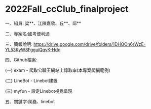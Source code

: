 # 2022Fall_ccClub_finalproject
一、組員: 梁**、江陳嘉欣、丘**、邱**

二、專案名:國考便利通

三、簡報說明: https://drive.google.com/drive/folders/1DHQOn6rWzE-YL53KyW8FgguiQqvK-Hdq

四、Github檔案:

(一) exam - 爬取公職王網站上錄取率(本專案爬網範例)

(二) LineBot - Linebot建置

(三) myfun - 設定Linebot視覺呈現

五、關鍵字:爬蟲、linebot
